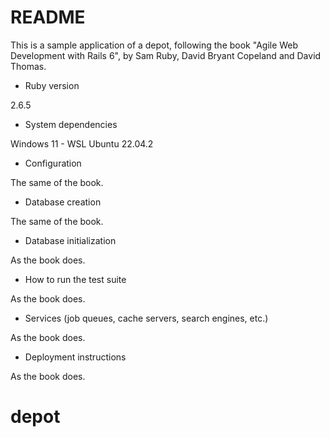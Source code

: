 # README

This is a sample application of a depot, following the book "Agile Web Development with Rails 6", by Sam Ruby, David
Bryant Copeland and David Thomas.

* Ruby version

2.6.5

* System dependencies

Windows 11 - WSL Ubuntu 22.04.2

* Configuration

The same of the book.

* Database creation

The same of the book.

* Database initialization

As the book does.

* How to run the test suite

As the book does.

* Services (job queues, cache servers, search engines, etc.)

As the book does.

* Deployment instructions

As the book does.

# depot
